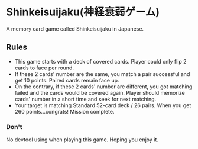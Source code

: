 # Shinkeisuijaku(神経衰弱ゲーム)

A memory card game called Shinkeisuijaku in Japanese.

## Rules

- This game starts with a deck of covered cards. Player could only flip 2 cards to face per round.
- If these 2 cards' number are the same, you match a pair successful and get 10 points. Paired cards remain face up.
- On the contrary, if these 2 cards' number are different, you got matching failed and the cards would be covered again. Player should memorize cards' number in a short time and seek for next matching.
- Your target is matching Standard 52-card deck / 26 pairs. When you get 260 points...congrats! Mission complete.

### Don't

No devtool using when playing this game. Hoping you enjoy it.
